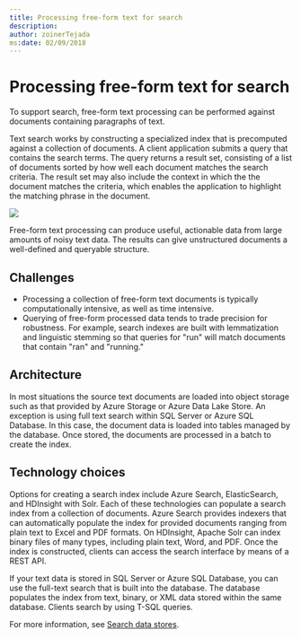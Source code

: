 ```yaml
---
title: Processing free-form text for search
description: 
author: zoinerTejada
ms:date: 02/09/2018
---
```


# Processing free-form text for search

To support search, free-form text processing can be performed against documents containing paragraphs of text.

Text search works by constructing a specialized index that is precomputed against a collection of documents. A client application submits a query that contains the search terms. The query returns a result set, consisting of a list of documents sorted by how well each document matches the search criteria. The result set may also include the context in which the the document matches the criteria, which enables the application to highlight the matching phrase in the document. 

![](./images/search-pipeline.png)

Free-form text processing can produce useful, actionable data from large amounts of noisy text data. The results can give unstructured documents a well-defined and queryable structure.


## Challenges

- Processing a collection of free-form text documents is typically computationally intensive, as well as time intensive.
- Querying of free-form processed data tends to trade precision for robustness. For example, search indexes are built with lemmatization and linguistic stemming so that queries for "run" will match documents that contain "ran" and "running."

## Architecture

In most situations the source text documents are loaded into object storage such as that provided by Azure Storage or Azure Data Lake Store. An exception is using full text search within SQL Server or Azure SQL Database. In this case, the document data is loaded into tables managed by the database. Once stored, the documents are processed in a batch to create the index.

## Technology choices

Options for creating a search index include Azure Search, ElasticSearch, and HDInsight with Solr. Each of these technologies can populate a search index from a collection of documents. Azure Search provides indexers that can automatically populate the index for provided documents ranging from plain text to Excel and PDF formats. On HDInsight, Apache Solr can index binary files of many types, including plain text, Word, and PDF. Once the index is constructed, clients can access the search interface by means of a REST API. 

If your text data is stored in SQL Server or Azure SQL Database, you can use the full-text search that is built into the database. The database populates the index from text, binary, or XML data stored within the same database. Clients search by using T-SQL queries. 

For more information, see [Search data stores](../technology-choices/search-options.md).
